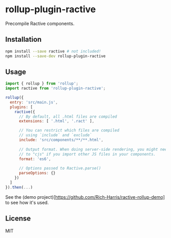 # rollup-plugin-ractive

Precompile Ractive components.


## Installation

```bash
npm install --save ractive # not included!
npm install --save-dev rollup-plugin-ractive
```


## Usage

```js
import { rollup } from 'rollup';
import ractive from 'rollup-plugin-ractive';

rollup({
  entry: 'src/main.js',
  plugins: [
    ractive({
      // By default, all .html files are compiled
      extensions: [ '.html', '.ract' ],

      // You can restrict which files are compiled
      // using `include` and `exclude`
      include: 'src/components/**/**.html',
      
      // Output format. When doing server-side rendering, you might need to set this
      // to "cjs" if you import other JS files in your components.
      format: 'es6',
      
      // Options passed to Ractive.parse()
      parseOptions: {}
    })
  ]
}).then(...)
```

See the (demo project)[https://github.com/Rich-Harris/ractive-rollup-demo] to see how it's used.

## License

MIT
